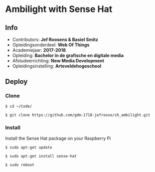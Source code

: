 Ambilight with Sense Hat
==================================

## Info

- Contributors: **Jef Roosens & Basiel Smitz**
- Opleidingsonderdeel: **Web Of Things**
- Academiejaar: **2017-2018**
- Opleiding: **Bachelor in de grafische en digitale media**
- Afstudeerrichting: **New Media Development**
- Opleidingsinstelling: **Arteveldehogeschool**

## Deploy

### Clone

```
$ cd ~/Code/
```

```
$ git clone https://github.com/gdm-1718-jefroose/sh_ambilight.git
```

### Install

Install the Sense Hat package on your Raspberry Pi

```
$ sudo apt-get update
```
```
$ sudo apt-get install sense-hat
```
```
$ sudo reboot
```
